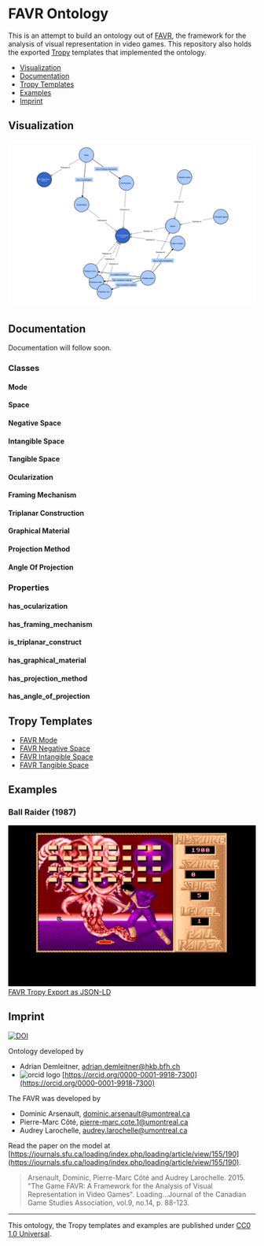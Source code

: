 # FAVR Ontology
This is an attempt to build an ontology out of [FAVR](https://www.ludov.ca/index.php/en/observation/graphical-technologies/game-favr), the framework for the analysis of visual representation in video games. This repository also holds the exported [Tropy](https://www.tropy.org/) templates that implemented the ontology.

- [Visualization](#visualization)
- [Documentation](#documentation)
- [Tropy Templates](#tropy-templates)
- [Examples](#examples)
- [Imprint](#imprint)

## Visualization
![Visualization of the FAVR ontology.](favr.ttl.svg)

## Documentation
Documentation will follow soon.

### Classes
#### Mode
#### Space
#### Negative Space
#### Intangible Space
#### Tangible Space
#### Ocularization
#### Framing Mechanism
#### Triplanar Construction
#### Graphical Material
#### Projection Method
#### Angle Of Projection

### Properties
#### has_ocularization
#### has_framing_mechanism
#### is_triplanar_construct
#### has_graphical_material
#### has_projection_method
#### has_angle_of_projection

## Tropy Templates
- [FAVR Mode](tropy/FAVR%20Mode.ttp)
- [FAVR Negative Space](tropy/FAVR%20Negative%20Space.ttp)
- [FAVR Intangible Space](tropy/FAVR%20Intangible%20Space.ttp)
- [FAVR Tangible Space](tropy/FAVR%20Intangible%20Space.ttp)

## Examples
### Ball Raider (1987)

![Ball Raider (1987) - Main Gameplay Mode](examples/ball-raider-1987-main-gameplay.png)
[FAVR Tropy Export as JSON-LD](examples/ball-raider-1987-main-gameplay.json)

## Imprint

[![DOI](https://zenodo.org/badge/DOI/10.5281/zenodo.8158800.svg)](https://doi.org/10.5281/zenodo.8158800)

Ontology developed by

- Adrian Demleitner, adrian.demleitner@hkb.bfh.ch
- <img src="https://upload.wikimedia.org/wikipedia/commons/f/f7/Orcid_icon.png?20160723044738" alt="orcid logo" width="16" height="19"> [https://orcid.org/0000-0001-9918-7300](https://orcid.org/0000-0001-9918-7300)

The FAVR was developed by

- Dominic Arsenault, dominic.arsenault@umontreal.ca
- Pierre-Marc Côté, pierre-marc.cote.1@umontreal.ca
- Audrey Larochelle, audrey.larochelle@umontreal.ca

Read the paper on the model at [https://journals.sfu.ca/loading/index.php/loading/article/view/155/190](https://journals.sfu.ca/loading/index.php/loading/article/view/155/190).

> Arsenault, Dominic, Pierre-Marc Côté and Audrey Larochelle. 2015. "The Game FAVR: A Framework for the Analysis of Visual Representation in Video Games". Loading…Journal of the Canadian Game Studies Association, vol.9, no.14, p. 88-123.

---

This ontology, the Tropy templates and examples are published under [CC0 1.0 Universal](LICENSE).